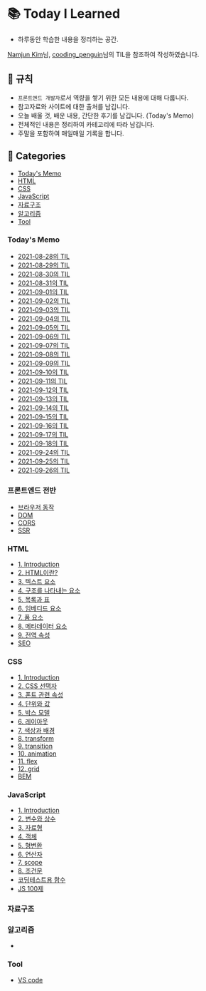 # 📚 Today I Learned

- 하루동안 학습한 내용을 정리하는 공간.

[Namjun Kim](https://github.com/namjunemy/TIL)님, [cooding_penguin](https://www.instagram.com/cooding_penguin/)님의 TIL을 참조하여 작성하였습니다.

## 📢 규칙

- `프론트엔드 개발자`로서 역량을 쌓기 위한 모든 내용에 대해 다룹니다.
- 참고자료와 사이트에 대한 출처를 남깁니다.
- 오늘 배울 것, 배운 내용, 간단한 후기를 남깁니다. (Today's Memo)
- 전체적인 내용은 정리하여 카테고리에 따라 남깁니다.
- 주말을 포함하여 매일매일 기록을 합니다.

## 📁 Categories

- [Today's Memo](#todays-memo)
- [HTML](#html)
- [CSS](#css)
- [JavaScript](#javascript)
- [자료구조](#자료구조)
- [알고리즘](#알고리즘)
- [Tool](#tool)

### Today's Memo

- [2021-08-28의 TIL](Today's%20Memo/2021-08-28.md)
- [2021-08-29의 TIL](Today's%20Memo/2021-08-29.md)
- [2021-08-30의 TIL](Today's%20Memo/2021-08-30.md)
- [2021-08-31의 TIL](Today's%20Memo/2021-08-31.md)
- [2021-09-01의 TIL](Today's%20Memo/2021-09-01.md)
- [2021-09-02의 TIL](Today's%20Memo/2021-09-02.md)
- [2021-09-03의 TIL](Today's%20Memo/2021-09-03.md)
- [2021-09-04의 TIL](Today's%20Memo/2021-09-04.md)
- [2021-09-05의 TIL](Today's%20Memo/2021-09-05.md)
- [2021-09-06의 TIL](Today's%20Memo/2021-09-06.md)
- [2021-09-07의 TIL](Today's%20Memo/2021-09-07.md)
- [2021-09-08의 TIL](Today's%20Memo/2021-09-08.md)
- [2021-09-09의 TIL](Today's%20Memo/2021-09-09.md)
- [2021-09-10의 TIL](Today's%20Memo/2021-09-10.md)
- [2021-09-11의 TIL](Today's%20Memo/2021-09-11.md)
- [2021-09-12의 TIL](Today's%20Memo/2021-09-12.md)
- [2021-09-13의 TIL](Today's%20Memo/2021-09-13.md)
- [2021-09-14의 TIL](Today's%20Memo/2021-09-14.md)
- [2021-09-15의 TIL](Today's%20Memo/2021-09-15.md)
- [2021-09-16의 TIL](Today's%20Memo/2021-09-16.md)
- [2021-09-17의 TIL](Today's%20Memo/2021-09-17.md)
- [2021-09-18의 TIL](Today's%20Memo/2021-09-18.md)
- [2021-09-24의 TIL](Today's%20Memo/2021-09-24.md)
- [2021-09-25의 TIL](Today's%20Memo/2021-09-25.md)
- [2021-09-26의 TIL](Today's%20Memo/2021-09-26.md)

### 프론트엔드 전반

- [브라우저 동작](FrontEnd/browser-rendering.md)
- [DOM](FrontEnd/DOM.md)
- [CORS](FrontEnd/CORS.md)
- [SSR](FrontEnd/SSR.md)

### HTML

- [1. Introduction](HTML/1.%20Introduction.md)
- [2. HTML이란?](HTML/2.%20what-is-html.md)
- [3. 텍스트 요소](HTML/3.%20text-element.md)
- [4. 구조를 나타내는 요소](HTML/4.%20structure-element.md)
- [5. 목록과 표](HTML/5.%20list-and-table.md)
- [6. 임베디드 요소](HTML/6.%20embedded-element.md)
- [7. 폼 요소](HTML/7.%20form-element.md)
- [8. 메타데이터 요소](HTML/8.%20meta-element.md)
- [9. 전역 속성](HTML/9.%20global-attributes.md)
- [SEO](HTML/SEO.md)

### CSS

- [1. Introduction](CSS/1.%20introduction.md)
- [2. CSS 선택자](CSS/2.%20selector.md)
- [3. 폰트 관련 속성](CSS/3.%20font.md)
- [4. 단위와 값](CSS/4.%20unit.md)
- [5. 박스 모델](CSS/5.%20box-model.md)
- [6. 레이아웃](CSS/6.%20layout.md)
- [7. 색상과 배경](CSS/7.%20color-and-background.md)
- [8. transform](CSS/8.%20transform.md)
- [9. transition](CSS/9.%20transition.md)
- [10. animation](CSS/10.%20animation.md)
- [11. flex](CSS/11.%20flex.md)
- [12. grid](CSS/12.%20grid.md)
- [BEM](CSS/BEM.md)

### JavaScript

- [1. Introduction](JavaScript/1.%20introduction.md)
- [2. 변수와 상수](JavaScript/2.%20변수와%20상수.md)
- [3. 자료형](JavaScript/3.%20자료형.md)
- [4. 객체](JavaScript/4.%20객체.md)
- [5. 형변환](JavaScript/5.%20형변환.md)
- [6. 연산자](JavaScript/6.%20연산자.md)
- [7. scope](JavaScript/7.%20scope.md)
- [8. 조건문](JavaScript/8.%20조건문.md)
- [코딩테스트용 함수](JavaScript/coding-test.md)
- [JS 100제](JavaScript/JS100.md)

### 자료구조

### 알고리즘

-

### Tool

- [VS code](Tool/vs-code.md)
